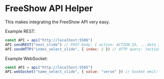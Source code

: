 # FreeShow API Helper

This makes integrating the FreeShow API very easy.

Example REST:

```js
const API = api("http://localhost:5506")
API.sendREST("next_slide") // POST body: { action: ACTION_ID, ...data }
API.sendHTTP("index_select_slide", { index: 2 }) // HTTP query: ?action=ACTION_ID?data={}
```

Example WebSocket:

```js
const API = api("http://localhost:5505")
API.webSocket("name_select_slide", { value: "verse" }) // Socket emit: { action: ACTION_ID, ...data }
```
